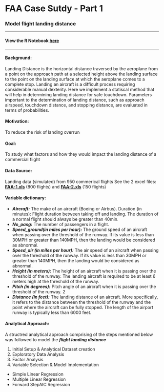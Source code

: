# FAA Case Sutdy - Part 1
### Model flight landing distance
---

#### View the R Notebook [here](https://meenal-narsinghani.github.io/FAA-Case-Study/FAADataAnalysis%20-%20Part1.html)

---
#### Background:
Landing Distance is the horizontal distance traversed by the aeroplane from a point on the approach path at a selected height above the landing surface to the point on the landing surface at which the aeroplane comes to a complete stop. Landing an aircraft is a difficult process requiring considerable manual dexterity. 
Here we implement a statiscal method that will help in determining landing distance for safe touchdown. Parameters important to the determination of landing distance, such as approach airspeed, touchdown distance, and stopping distance, are evaluated in terms
of probabilities. 

#### Motivation: 
To reduce the risk of landing overrun

#### Goal: 
To study what factors and how they would impact the landing distance of a commercial flight

#### Data Source: 
Landing data (simulated) from 950 commerical flights
See the 2 excel files: **[FAA-1.xls](FAA1.xls)** (800 flights) and **[FAA-2.xls](FAA2.xls)** (150 flights)

#### Variable dictionary:

- ***Aircraft:*** The make of an aircraft (Boeing or Airbus).
Duration (in minutes): Flight duration between taking off and landing. The duration of a normal flight should always be greater than 40min.
- ***No_pasg:*** The number of passengers in a flight.
- ***Speed_ground(in miles per hour):*** The ground speed of an aircraft when passing over the threshold of the runway. If its value is less than 30MPH or greater than 140MPH, then the landing would be considered as abnormal.
- ***Speed_air (in miles per hour):*** The air speed of an aircraft when passing over the threshold of the runway. If its value is less than 30MPH or greater than 140MPH, then the landing would be considered as abnormal.
- ***Height (in meters):*** The height of an aircraft when it is passing over the threshold of the runway. The landing aircraft is required to be at least 6 meters high at the threshold of the runway.
- ***Pitch (in degrees):*** Pitch angle of an aircraft when it is passing over the threshold of the runway.
2
- ***Distance (in feet):*** The landing distance of an aircraft. More specifically, it refers to the distance between the threshold of the runway and the point where the aircraft can be fully stopped. The length of the airport runway is typically less than 6000 feet.

#### Analytical Approach:

A structred analytical approach comprising of the steps mentioned below was followed to model the ***flight landing distance***

1. Initial Setup & Analytical Dataset creation
2. Exploratory Data Analysis
3. Factor Analysis
4. Variable Selection & Model Implementation
  * Simple Linear Regression
  * Multiple Linear Regression
  * Forward StepAIC Regression










